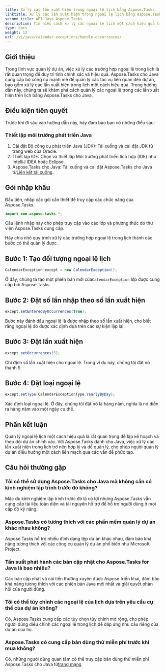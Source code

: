 ```yaml
---
title: Xử lý các lần xuất hiện trong ngoại lệ lịch bằng Aspose.Tasks
linktitle: Xử lý các lần xuất hiện trong ngoại lệ lịch bằng Aspose.Tasks
second_title: API Java Aspose.Tasks
description: Tìm hiểu cách xử lý các ngoại lệ lịch một cách hiệu quả trong các dự án Java với Aspose.Tasks cho Java. Hợp lý hóa quy trình quản lý dự án của bạn ngay bây giờ.
type: docs
weight: 12
url: /vi/java/calendar-exceptions/handle-occurrences/
---
```

## Giới thiệu
Trong lĩnh vực quản lý dự án, việc xử lý các trường hợp ngoại lệ trong lịch là rất quan trọng để duy trì tính chính xác và hiệu quả. Aspose.Tasks cho Java cung cấp bộ công cụ mạnh mẽ để quản lý các tác vụ liên quan đến dự án, bao gồm xử lý các lần xuất hiện trong lịch một cách hiệu quả. Trong hướng dẫn này, chúng ta sẽ khám phá cách quản lý các ngoại lệ trong các lần xuất hiện trên lịch bằng Aspose.Tasks cho Java.
## Điều kiện tiên quyết
Trước khi đi sâu vào hướng dẫn này, hãy đảm bảo bạn có những điều sau:
### Thiết lập môi trường phát triển Java
1. Cài đặt Bộ công cụ phát triển Java (JDK): Tải xuống và cài đặt JDK từ trang web của Oracle.
2. Thiết lập IDE: Chọn và thiết lập Môi trường phát triển tích hợp (IDE) như IntelliJ IDEA hoặc Eclipse.
3.  Aspose.Tasks cho Java: Tải xuống và cài đặt Aspose.Tasks cho Java từ[Liên kết tải xuống](https://releases.aspose.com/tasks/java/).

## Gói nhập khẩu
Đầu tiên, nhập các gói cần thiết để truy cập các chức năng của Aspose.Tasks.

```java
import com.aspose.tasks.*;
```
Câu lệnh nhập này cho phép truy cập vào các lớp và phương thức do thư viện Aspose.Tasks cung cấp.

Hãy chia nhỏ quy trình xử lý các trường hợp ngoại lệ trong lịch thành các bước có thể quản lý được.
## Bước 1: Tạo đối tượng ngoại lệ lịch
```java
CalendarException except = new CalendarException();
```
 Ở đây, chúng ta tạo một phiên bản mới của`CalendarException` lớp được cung cấp bởi Aspose.Tasks.
## Bước 2: Đặt số lần nhập theo số lần xuất hiện
```java
except.setEnteredByOccurrences(true);
```
Bước này đánh dấu ngoại lệ là được nhập theo số lần xuất hiện, cho biết rằng ngoại lệ đó được xác định dựa trên các sự kiện lặp lại.
## Bước 3: Đặt lần xuất hiện
```java
except.setOccurrences(5);
```
Chỉ định số lần xuất hiện cho ngoại lệ. Trong ví dụ này, chúng tôi đặt nó thành 5.
## Bước 4: Đặt loại ngoại lệ
```java
except.setType(CalendarExceptionType.YearlyByDay);
```
Xác định loại ngoại lệ. Ở đây, chúng tôi đặt nó là hàng năm, nghĩa là nó diễn ra hàng năm vào một ngày cụ thể.

## Phần kết luận
Quản lý ngoại lệ lịch một cách hiệu quả là rất quan trọng để lập kế hoạch và theo dõi dự án chính xác. Với Aspose.Tasks dành cho Java, việc xử lý các lần xuất hiện trong lịch trở nên hợp lý và dễ quản lý, cho phép người quản lý dự án điều hướng một cách liền mạch qua các vấn đề phức tạp.
## Câu hỏi thường gặp
### Tôi có thể sử dụng Aspose.Tasks cho Java mà không cần có kinh nghiệm lập trình trước đó không?
Mặc dù kinh nghiệm lập trình trước đó là có lợi nhưng Aspose.Tasks vẫn cung cấp tài liệu toàn diện và tài nguyên hỗ trợ để hỗ trợ người dùng ở mọi cấp độ kỹ năng.
### Aspose.Tasks có tương thích với các phần mềm quản lý dự án khác nhau không?
Aspose.Tasks hỗ trợ nhiều định dạng tệp dự án khác nhau, đảm bảo khả năng tương thích với các công cụ quản lý dự án phổ biến như Microsoft Project.
### Tần suất phát hành các bản cập nhật cho Aspose.Tasks for Java là bao nhiêu?
Các bản cập nhật và cải tiến thường xuyên được Aspose triển khai, đảm bảo khả năng tương thích với các phiên bản Java mới nhất và giải quyết phản hồi của người dùng.
### Tôi có thể tùy chỉnh các ngoại lệ của lịch dựa trên yêu cầu cụ thể của dự án không?
Có, Aspose.Tasks cung cấp các tùy chọn tùy chỉnh mở rộng, cho phép người dùng điều chỉnh các ngoại lệ trong lịch để đáp ứng nhu cầu riêng của dự án của họ.
### Aspose.Tasks có cung cấp bản dùng thử miễn phí trước khi mua không?
 Có, những người dùng quan tâm có thể truy cập bản dùng thử miễn phí Aspose.Tasks cho Java từ[trang mạng](https://releases.aspose.com/).